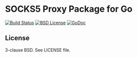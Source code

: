 SOCKS5 Proxy Package for Go
===========================

[![Build Status](https://github.com/leedeternal/go-socks/workflows/Build%20and%20Test/badge.svg)](https://github.com/leedeternal/go-socks/actions)
[![BSD License](https://img.shields.io/badge/license-BSD-blue.svg)](http://copyfree.org)
[![GoDoc](https://img.shields.io/badge/godoc-reference-blue.svg)](https://godoc.org/github.com/leedeternal/go-socks)

License
-------

3-clause BSD. See LICENSE file.
